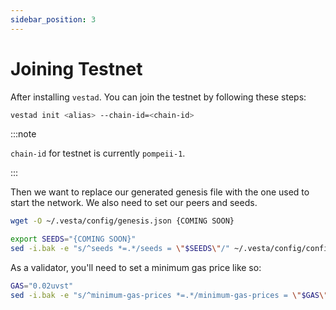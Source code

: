 ```yaml
---
sidebar_position: 3
---
```

# Joining Testnet

After installing `vestad`. You can join the testnet by following these steps:

```sh
vestad init <alias> --chain-id=<chain-id>
```

:::note

`chain-id` for testnet is currently `pompeii-1`.

:::

Then we want to replace our generated genesis file with the one used to start the network. We also need to set our peers and seeds.

```sh
wget -O ~/.vesta/config/genesis.json {COMING SOON}

export SEEDS="{COMING SOON}"
sed -i.bak -e "s/^seeds *=.*/seeds = \"$SEEDS\"/" ~/.vesta/config/config.toml
```


As a validator, you'll need to set a minimum gas price like so:
```sh
GAS="0.02uvst"
sed -i.bak -e "s/^minimum-gas-prices *=.*/minimum-gas-prices = \"$GAS\"/" $HOME/.vesta/config/app.toml
```